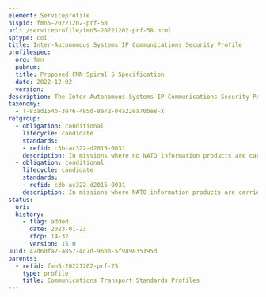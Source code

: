 ```yaml
---
element: Serviceprofile
nispid: fmn5-20221202-prf-58
url: /serviceprofile/fmn5-20221202-prf-58.html
sptype: coi
title: Inter-Autonomous Systems IP Communications Security Profile
profilespec:
  org: fmn
  pubnum: 
  title: Proposed FMN Spiral 5 Specification
  date: 2022-12-02
  version: 
description: The Inter-Autonomous Systems IP Communications Security Profile provides standards and guidance for communications security for transporting IP packets between federated mission network interconnections and in general over the whole Mission Network.
taxonomy:
  - T-83ad154b-3e76-485d-8e72-04a22ea70be8-X
refgroup:
  - obligation: conditional
    lifecycle: candidate
    standards: 
    - refid: c3b-ac322-d2015-0031
    description: In missions where no NATO information products are carried over the mission network, the MISSION SECRET (MS) communications infrastructure is protected with technical structures by mutual agreement made during the mission planning phase.
  - obligation: conditional
    lifecycle: candidate
    standards: 
    - refid: c3b-ac322-d2015-0031
    description: In missions where NATO information products are carried over the mission network, the MISSION SECRET (MS) communications infrastructure is protected at minimum with Type-B crypto devices.
status:
  uri: 
  history: 
    - flag: added
      date: 2023-01-23
      rfcp: 14-32
      version: 15.0
uuid: 42d60fa2-a857-4c7d-96bb-5f989835195d
parents:
  - refid: fmn5-20221202-prf-25
    type: profile
    title: Communications Transport Standards Profiles
---
```

